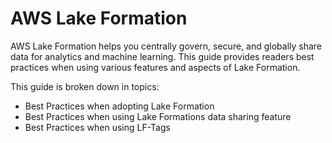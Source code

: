 # AWS Lake Formation

AWS Lake Formation helps you centrally govern, secure, and globally share data for analytics and machine learning. This guide provides readers best practices when using various features and aspects of Lake Formation.

This guide is broken down in topics:

- Best Practices when adopting Lake Formation
- Best Practices when using Lake Formations data sharing feature
- Best Practices when using LF-Tags